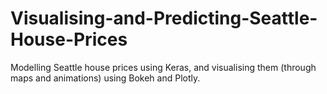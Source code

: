 # Visualising-and-Predicting-Seattle-House-Prices
Modelling Seattle house prices using Keras, and visualising them (through maps and animations) using Bokeh and Plotly.
